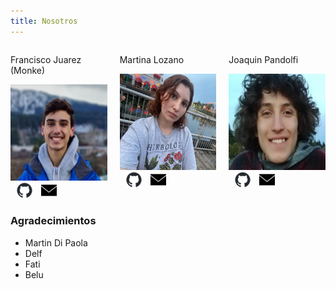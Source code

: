 ```yaml
---
title: Nosotros
---
```


<div style="display: flex; justify-content: space-between;">
 <div style="margin-right: 20px;">
  <p>Francisco Juarez (Monke)</p>
  <img src="assets/pancho.png" alt="Francisco Juarez (Monke)">
    <a href="https://github.com/franjuarez" target="_blank"><img src="assets/github.png" alt="GitHub" style="margin-left: 10px;"></a>
    <a href="mailto:fjuarez@fi.uba.ar" target="_blank"><img src="assets/email.png" alt="Mail" style="margin-left: 10px;"></a>
 </div>

 <div style="margin-right: 20px;">
  <p>Martina Lozano</p>
  <img src="assets/martina.png" alt="Martina Lozano">
    <a href="https://github.com/MLozano01" target="_blank"><img src="assets/github.png" alt="GitHub" style="margin-left: 10px;"></a>
    <a href="mailto:mlozano@fi.uba.ar" target="_blank"><img src="assets/email.png" alt="Mail" style="margin-left: 10px;"></a>
 </div>

 <div>
  <p>Joaquin Pandolfi</p>
  <img src="assets/joaquin.png" alt="Joaquin Pandolfi">
    <a href="https://github.com/PandolfiJoaquin" target="_blank"><img src="assets/github.png" alt="GitHub" style="margin-left: 10px;"></a>
    <a href="mailto:joacopandolfi@gmail.com" target="_blank"><img src="assets/email.png" alt="Mail" style="margin-left: 10px;"></a>
 </div>
</div>


### Agradecimientos
- Martin Di Paola
- Delf
- Fati
- Belu
